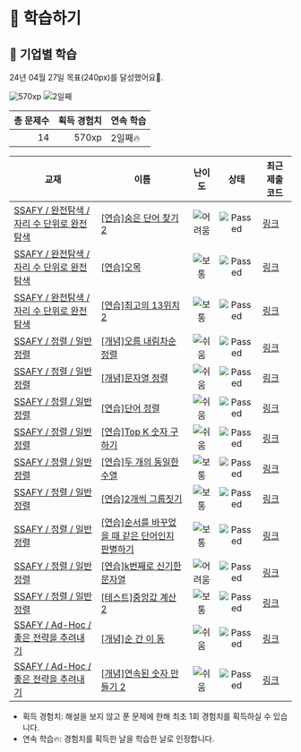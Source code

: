 # 📖 학습하기

## 🚀 기업별 학습
24년 04월 27일 목표(240px)를 달성했어요🥳.

![570xp](https://img.shields.io/badge/EXP-570xp-%235cb85c.svg?for-the-badge)
![2일째](https://img.shields.io/badge/연속학습-2일째-%23E34F26.svg?for-the-badge)

|총 문제수|획득 경험치|연속 학습|
|---:|---:|---|
14|570xp|2일째🔥|

|교재|이름|난이도|상태|최근 제출 코드|
|---|---|:---:|:---:|---|
|[SSAFY / 완전탐색 / 자리 수 단위로 완전탐색](https://www.codetree.ai/missions?missionId=20)|[[연습]숨은 단어 찾기 2](https://www.codetree.ai/missions/20/problems/find-hidden-words-2)|![어려움][hard]|![Passed][passed]|[링크](https://github.com/UnrequiredOne/codetree-TILs/blob/main/240427/%EC%88%A8%EC%9D%80%20%EB%8B%A8%EC%96%B4%20%EC%B0%BE%EA%B8%B0%202/find-hidden-words-2.py)|
|[SSAFY / 완전탐색 / 자리 수 단위로 완전탐색](https://www.codetree.ai/missions?missionId=20)|[[연습]오목](https://www.codetree.ai/missions/20/problems/O-mok)|![보통][medium]|![Passed][passed]|[링크](https://github.com/UnrequiredOne/codetree-TILs/blob/main/240427/%EC%98%A4%EB%AA%A9/O-mok.py)|
|[SSAFY / 완전탐색 / 자리 수 단위로 완전탐색](https://www.codetree.ai/missions?missionId=20)|[[연습]최고의 13위치 2](https://www.codetree.ai/missions/20/problems/best-place-of-13-2)|![보통][medium]|![Passed][passed]|[링크](https://github.com/UnrequiredOne/codetree-TILs/blob/main/240427/%EC%B5%9C%EA%B3%A0%EC%9D%98%2013%EC%9C%84%EC%B9%98%202/best-place-of-13-2.py)|
|[SSAFY / 정렬 / 일반 정렬](https://www.codetree.ai/missions?missionId=20)|[[개념]오름 내림차순 정렬](https://www.codetree.ai/missions/20/problems/inc-dec-sorting)|![쉬움][easy]|![Passed][passed]|[링크](https://github.com/UnrequiredOne/codetree-TILs/blob/main/240427/%EC%98%A4%EB%A6%84%20%EB%82%B4%EB%A6%BC%EC%B0%A8%EC%88%9C%20%EC%A0%95%EB%A0%AC/inc-dec-sorting.py)|
|[SSAFY / 정렬 / 일반 정렬](https://www.codetree.ai/missions?missionId=20)|[[개념]문자열 정렬](https://www.codetree.ai/missions/20/problems/string-sort)|![쉬움][easy]|![Passed][passed]|[링크](https://github.com/UnrequiredOne/codetree-TILs/blob/main/240427/%EB%AC%B8%EC%9E%90%EC%97%B4%20%EC%A0%95%EB%A0%AC/string-sort.py)|
|[SSAFY / 정렬 / 일반 정렬](https://www.codetree.ai/missions?missionId=20)|[[연습]단어 정렬](https://www.codetree.ai/missions/20/problems/sorting-words)|![쉬움][easy]|![Passed][passed]|[링크](https://github.com/UnrequiredOne/codetree-TILs/blob/main/240427/%EB%8B%A8%EC%96%B4%20%EC%A0%95%EB%A0%AC/sorting-words.py)|
|[SSAFY / 정렬 / 일반 정렬](https://www.codetree.ai/missions?missionId=20)|[[연습]Top K 숫자 구하기](https://www.codetree.ai/missions/20/problems/kth-number)|![쉬움][easy]|![Passed][passed]|[링크](https://github.com/UnrequiredOne/codetree-TILs/blob/main/240427/Top%20K%20%EC%88%AB%EC%9E%90%20%EA%B5%AC%ED%95%98%EA%B8%B0/kth-number.py)|
|[SSAFY / 정렬 / 일반 정렬](https://www.codetree.ai/missions?missionId=20)|[[연습]두 개의 동일한 수열](https://www.codetree.ai/missions/20/problems/two-equal-series)|![보통][medium]|![Passed][passed]|[링크](https://github.com/UnrequiredOne/codetree-TILs/blob/main/240427/%EB%91%90%20%EA%B0%9C%EC%9D%98%20%EB%8F%99%EC%9D%BC%ED%95%9C%20%EC%88%98%EC%97%B4/two-equal-series.py)|
|[SSAFY / 정렬 / 일반 정렬](https://www.codetree.ai/missions?missionId=20)|[[연습]2개씩 그룹짓기](https://www.codetree.ai/missions/20/problems/group-of-pairs)|![보통][medium]|![Passed][passed]|[링크](https://github.com/UnrequiredOne/codetree-TILs/blob/main/240427/2%EA%B0%9C%EC%94%A9%20%EA%B7%B8%EB%A3%B9%EC%A7%93%EA%B8%B0/group-of-pairs.py)|
|[SSAFY / 정렬 / 일반 정렬](https://www.codetree.ai/missions?missionId=20)|[[연습]순서를 바꾸었을 때 같은 단어인지 판별하기](https://www.codetree.ai/missions/20/problems/determine-same-word)|![보통][medium]|![Passed][passed]|[링크](https://github.com/UnrequiredOne/codetree-TILs/blob/main/240427/%EC%88%9C%EC%84%9C%EB%A5%BC%20%EB%B0%94%EA%BE%B8%EC%97%88%EC%9D%84%20%EB%95%8C%20%EA%B0%99%EC%9D%80%20%EB%8B%A8%EC%96%B4%EC%9D%B8%EC%A7%80%20%ED%8C%90%EB%B3%84%ED%95%98%EA%B8%B0/determine-same-word.py)|
|[SSAFY / 정렬 / 일반 정렬](https://www.codetree.ai/missions?missionId=20)|[[연습]k번째로 신기한 문자열](https://www.codetree.ai/missions/20/problems/kth-special-string)|![어려움][hard]|![Passed][passed]|[링크](https://github.com/UnrequiredOne/codetree-TILs/blob/main/240427/k%EB%B2%88%EC%A7%B8%EB%A1%9C%20%EC%8B%A0%EA%B8%B0%ED%95%9C%20%EB%AC%B8%EC%9E%90%EC%97%B4/kth-special-string.py)|
|[SSAFY / 정렬 / 일반 정렬](https://www.codetree.ai/missions?missionId=20)|[[테스트]중앙값 계산 2](https://www.codetree.ai/missions/20/problems/get-median-2)|![보통][medium]|![Passed][passed]|[링크](https://github.com/UnrequiredOne/codetree-TILs/blob/main/240427/%EC%A4%91%EC%95%99%EA%B0%92%20%EA%B3%84%EC%82%B0%202/get-median-2.py)|
|[SSAFY / Ad-Hoc / 좋은 전략을 추려내기](https://www.codetree.ai/missions?missionId=20)|[[개념]순 간 이 동](https://www.codetree.ai/missions/20/problems/teleportation)|![쉬움][easy]|![Passed][passed]|[링크](https://github.com/UnrequiredOne/codetree-TILs/blob/main/240427/%EC%88%9C%20%EA%B0%84%20%EC%9D%B4%20%EB%8F%99/teleportation.py)|
|[SSAFY / Ad-Hoc / 좋은 전략을 추려내기](https://www.codetree.ai/missions?missionId=20)|[[개념]연속된 숫자 만들기 2](https://www.codetree.ai/missions/20/problems/create-consecutive-numbers-2)|![쉬움][easy]|![Passed][passed]|[링크](https://github.com/UnrequiredOne/codetree-TILs/blob/main/240427/%EC%97%B0%EC%86%8D%EB%90%9C%20%EC%88%AB%EC%9E%90%20%EB%A7%8C%EB%93%A4%EA%B8%B0%202/create-consecutive-numbers-2.py)|


* 획득 경험치: 해설을 보지 않고 푼 문제에 한해 최초 1회 경험치를 획득하실 수 있습니다.
* 연속 학습🔥: 경험치를 획득한 날을 학습한 날로 인정합니다.










[b5]: https://img.shields.io/badge/Bronze_5-%235D3E31.svg
[b4]: https://img.shields.io/badge/Bronze_4-%235D3E31.svg
[b3]: https://img.shields.io/badge/Bronze_3-%235D3E31.svg
[b2]: https://img.shields.io/badge/Bronze_2-%235D3E31.svg
[b1]: https://img.shields.io/badge/Bronze_1-%235D3E31.svg
[s5]: https://img.shields.io/badge/Silver_5-%23394960.svg
[s4]: https://img.shields.io/badge/Silver_4-%23394960.svg
[s3]: https://img.shields.io/badge/Silver_3-%23394960.svg
[s2]: https://img.shields.io/badge/Silver_2-%23394960.svg
[s1]: https://img.shields.io/badge/Silver_1-%23394960.svg
[g5]: https://img.shields.io/badge/Gold_5-%23FFC433.svg
[g4]: https://img.shields.io/badge/Gold_4-%23FFC433.svg
[g3]: https://img.shields.io/badge/Gold_3-%23FFC433.svg
[g2]: https://img.shields.io/badge/Gold_2-%23FFC433.svg
[g1]: https://img.shields.io/badge/Gold_1-%23FFC433.svg
[p5]: https://img.shields.io/badge/Platinum_5-%2376DDD8.svg
[p4]: https://img.shields.io/badge/Platinum_4-%2376DDD8.svg
[p3]: https://img.shields.io/badge/Platinum_3-%2376DDD8.svg
[p2]: https://img.shields.io/badge/Platinum_2-%2376DDD8.svg
[p1]: https://img.shields.io/badge/Platinum_1-%2376DDD8.svg
[passed]: https://img.shields.io/badge/Passed-%23009D27.svg
[failed]: https://img.shields.io/badge/Failed-%23D24D57.svg
[easy]: https://img.shields.io/badge/쉬움-%235cb85c.svg?for-the-badge
[medium]: https://img.shields.io/badge/보통-%23FFC433.svg?for-the-badge
[hard]: https://img.shields.io/badge/어려움-%23D24D57.svg?for-the-badge